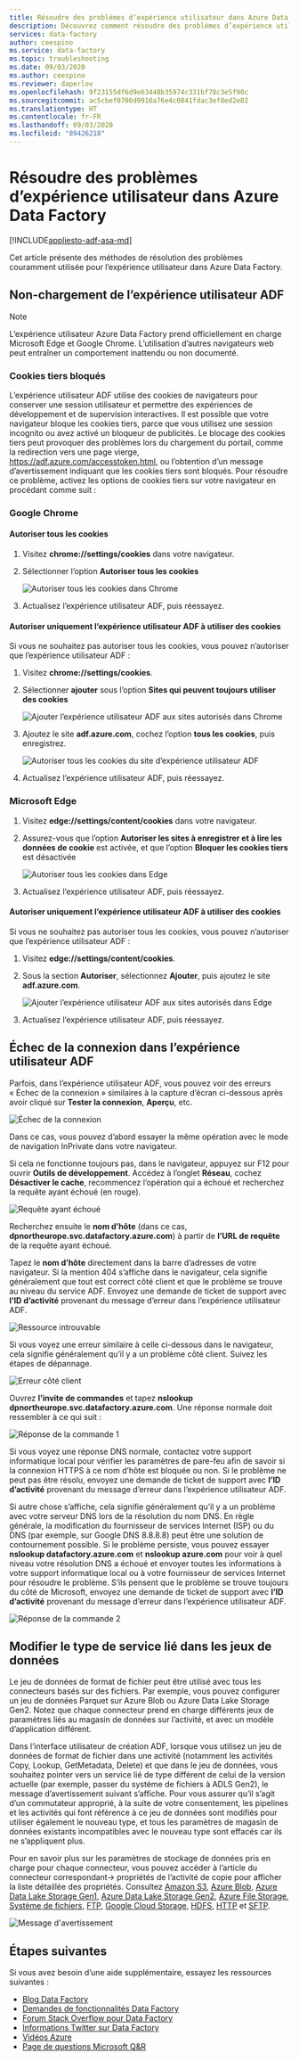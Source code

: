 ```yaml
---
title: Résoudre des problèmes d’expérience utilisateur dans Azure Data Factory
description: Découvrez comment résoudre des problèmes d’expérience utilisateur dans Azure Data Factory.
services: data-factory
author: ceespino
ms.service: data-factory
ms.topic: troubleshooting
ms.date: 09/03/2020
ms.author: ceespino
ms.reviewer: daperlov
ms.openlocfilehash: 9f23155df6d9e63448b35974c331bf78c3e5f90c
ms.sourcegitcommit: ac5cbef0706d9910a76e4c0841fdac3ef8ed2e82
ms.translationtype: HT
ms.contentlocale: fr-FR
ms.lasthandoff: 09/03/2020
ms.locfileid: "89426218"
---
```

# <a name="troubleshoot-azure-data-factory-ux-issues"></a>Résoudre des problèmes d’expérience utilisateur dans Azure Data Factory

[!INCLUDE[appliesto-adf-asa-md](includes/appliesto-adf-asa-md.md)]

Cet article présente des méthodes de résolution des problèmes couramment utilisée pour l’expérience utilisateur dans Azure Data Factory.

## <a name="adf-ux-not-loading"></a>Non-chargement de l’expérience utilisateur ADF

> [!NOTE]
> L’expérience utilisateur Azure Data Factory prend officiellement en charge Microsoft Edge et Google Chrome. L’utilisation d’autres navigateurs web peut entraîner un comportement inattendu ou non documenté.

### <a name="third-party-cookies-blocked"></a>Cookies tiers bloqués

L’expérience utilisateur ADF utilise des cookies de navigateurs pour conserver une session utilisateur et permettre des expériences de développement et de supervision interactives. Il est possible que votre navigateur bloque les cookies tiers, parce que vous utilisez une session incognito ou avez activé un bloqueur de publicités. Le blocage des cookies tiers peut provoquer des problèmes lors du chargement du portail, comme la redirection vers une page vierge, https://adf.azure.com/accesstoken.html, ou l’obtention d’un message d’avertissement indiquant que les cookies tiers sont bloqués. Pour résoudre ce problème, activez les options de cookies tiers sur votre navigateur en procédant comme suit :

### <a name="google-chrome"></a>Google Chrome

#### <a name="allow-all-cookies"></a>Autoriser tous les cookies

1. Visitez **chrome://settings/cookies** dans votre navigateur.
1. Sélectionner l’option **Autoriser tous les cookies** 

    ![Autoriser tous les cookies dans Chrome](media/data-factory-ux-troubleshoot-guide/chrome-allow-all-cookies.png)
1. Actualisez l’expérience utilisateur ADF, puis réessayez.

#### <a name="only-allow-adf-ux-to-use-cookies"></a>Autoriser uniquement l’expérience utilisateur ADF à utiliser des cookies
Si vous ne souhaitez pas autoriser tous les cookies, vous pouvez n’autoriser que l’expérience utilisateur ADF :
1. Visitez **chrome://settings/cookies**.
1. Sélectionner **ajouter** sous l’option **Sites qui peuvent toujours utiliser des cookies** 

    ![Ajouter l’expérience utilisateur ADF aux sites autorisés dans Chrome](media/data-factory-ux-troubleshoot-guide/chrome-only-adf-cookies-1.png)
1. Ajoutez le site **adf.azure.com**, cochez l’option **tous les cookies**, puis enregistrez. 

    ![Autoriser tous les cookies du site d’expérience utilisateur ADF](media/data-factory-ux-troubleshoot-guide/chrome-only-adf-cookies-2.png)
1. Actualisez l’expérience utilisateur ADF, puis réessayez.

### <a name="microsoft-edge"></a>Microsoft Edge

1. Visitez **edge://settings/content/cookies** dans votre navigateur.
1. Assurez-vous que l’option **Autoriser les sites à enregistrer et à lire les données de cookie** est activée, et que l’option **Bloquer les cookies tiers** est désactivée 

    ![Autoriser tous les cookies dans Edge](media/data-factory-ux-troubleshoot-guide/edge-allow-all-cookies.png)
1. Actualisez l’expérience utilisateur ADF, puis réessayez.

#### <a name="only-allow-adf-ux-to-use-cookies"></a>Autoriser uniquement l’expérience utilisateur ADF à utiliser des cookies

Si vous ne souhaitez pas autoriser tous les cookies, vous pouvez n’autoriser que l’expérience utilisateur ADF :

1. Visitez **edge://settings/content/cookies**.
1. Sous la section **Autoriser**, sélectionnez **Ajouter**, puis ajoutez le site **adf.azure.com**. 

    ![Ajouter l’expérience utilisateur ADF aux sites autorisés dans Edge](media/data-factory-ux-troubleshoot-guide/edge-allow-adf-cookies.png)
1. Actualisez l’expérience utilisateur ADF, puis réessayez.

## <a name="connection-failed-on-adf-ux"></a>Échec de la connexion dans l’expérience utilisateur ADF

Parfois, dans l’expérience utilisateur ADF, vous pouvez voir des erreurs « Échec de la connexion » similaires à la capture d’écran ci-dessous après avoir cliqué sur **Tester la connexion**, **Aperçu**, etc.

![Échec de la connexion](media/data-factory-ux-troubleshoot-guide/connection-failed.png)

Dans ce cas, vous pouvez d’abord essayer la même opération avec le mode de navigation InPrivate dans votre navigateur.

Si cela ne fonctionne toujours pas, dans le navigateur, appuyez sur F12 pour ouvrir **Outils de développement**. Accédez à l’onglet **Réseau**, cochez **Désactiver le cache**, recommencez l’opération qui a échoué et recherchez la requête ayant échoué (en rouge).

![Requête ayant échoué](media/data-factory-ux-troubleshoot-guide/failed-request.png)

Recherchez ensuite le **nom d’hôte** (dans ce cas, **dpnortheurope.svc.datafactory.azure.com**) à partir de **l’URL de requête** de la requête ayant échoué.

Tapez le **nom d’hôte** directement dans la barre d’adresses de votre navigateur. Si la mention 404 s’affiche dans le navigateur, cela signifie généralement que tout est correct côté client et que le problème se trouve au niveau du service ADF. Envoyez une demande de ticket de support avec **l’ID d’activité** provenant du message d’erreur dans l’expérience utilisateur ADF.

![Ressource introuvable](media/data-factory-ux-troubleshoot-guide/status-code-404.png)

Si vous voyez une erreur similaire à celle ci-dessous dans le navigateur, cela signifie généralement qu’il y a un problème côté client. Suivez les étapes de dépannage.

![Erreur côté client](media/data-factory-ux-troubleshoot-guide/client-side-error.png)

Ouvrez **l’invite de commandes** et tapez **nslookup dpnortheurope.svc.datafactory.azure.com**. Une réponse normale doit ressembler à ce qui suit :

![Réponse de la commande 1](media/data-factory-ux-troubleshoot-guide/command-response-1.png)

Si vous voyez une réponse DNS normale, contactez votre support informatique local pour vérifier les paramètres de pare-feu afin de savoir si la connexion HTTPS à ce nom d’hôte est bloquée ou non. Si le problème ne peut pas être résolu, envoyez une demande de ticket de support avec **l’ID d’activité** provenant du message d’erreur dans l’expérience utilisateur ADF.

Si autre chose s’affiche, cela signifie généralement qu’il y a un problème avec votre serveur DNS lors de la résolution du nom DNS. En règle générale, la modification du fournisseur de services Internet (ISP) ou du DNS (par exemple, sur Google DNS 8.8.8.8) peut être une solution de contournement possible. Si le problème persiste, vous pouvez essayer **nslookup datafactory.azure.com** et **nslookup azure.com** pour voir à quel niveau votre résolution DNS a échoué et envoyer toutes les informations à votre support informatique local ou à votre fournisseur de services Internet pour résoudre le problème. S’ils pensent que le problème se trouve toujours du côté de Microsoft, envoyez une demande de ticket de support avec **l’ID d’activité** provenant du message d’erreur dans l’expérience utilisateur ADF.

![Réponse de la commande 2](media/data-factory-ux-troubleshoot-guide/command-response-2.png)

## <a name="change-linked-service-type-in-datasets"></a>Modifier le type de service lié dans les jeux de données

Le jeu de données de format de fichier peut être utilisé avec tous les connecteurs basés sur des fichiers. Par exemple, vous pouvez configurer un jeu de données Parquet sur Azure Blob ou Azure Data Lake Storage Gen2. Notez que chaque connecteur prend en charge différents jeux de paramètres liés au magasin de données sur l’activité, et avec un modèle d’application différent. 

Dans l’interface utilisateur de création ADF, lorsque vous utilisez un jeu de données de format de fichier dans une activité (notamment les activités Copy, Lookup, GetMetadata, Delete) et que dans le jeu de données, vous souhaitez pointer vers un service lié de type différent de celui de la version actuelle (par exemple, passer du système de fichiers à ADLS Gen2), le message d’avertissement suivant s’affiche. Pour vous assurer qu’il s’agit d’un commutateur approprié, à la suite de votre consentement, les pipelines et les activités qui font référence à ce jeu de données sont modifiés pour utiliser également le nouveau type, et tous les paramètres de magasin de données existants incompatibles avec le nouveau type sont effacés car ils ne s’appliquent plus.

Pour en savoir plus sur les paramètres de stockage de données pris en charge pour chaque connecteur, vous pouvez accéder à l’article du connecteur correspondant-> propriétés de l’activité de copie pour afficher la liste détaillée des propriétés. Consultez [Amazon S3](connector-amazon-simple-storage-service.md), [Azure Blob](connector-azure-blob-storage.md), [Azure Data Lake Storage Gen1](connector-azure-data-lake-store.md), [Azure Data Lake Storage Gen2](connector-azure-data-lake-storage.md), [Azure File Storage](connector-azure-file-storage.md), [Système de fichiers](connector-file-system.md), [FTP](connector-ftp.md), [Google Cloud Storage](connector-google-cloud-storage.md), [HDFS](connector-hdfs.md), [HTTP](connector-http.md) et [SFTP](connector-sftp.md).

![Message d'avertissement](media/data-factory-ux-troubleshoot-guide/warning-message.png)

## <a name="next-steps"></a>Étapes suivantes

Si vous avez besoin d’une aide supplémentaire, essayez les ressources suivantes :

* [Blog Data Factory](https://azure.microsoft.com/blog/tag/azure-data-factory/)
* [Demandes de fonctionnalités Data Factory](https://feedback.azure.com/forums/270578-data-factory)
* [Forum Stack Overflow pour Data Factory](https://stackoverflow.com/questions/tagged/azure-data-factory)
* [Informations Twitter sur Data Factory](https://twitter.com/hashtag/DataFactory)
* [Vidéos Azure](https://azure.microsoft.com/resources/videos/index/)
* [Page de questions Microsoft Q&R](https://docs.microsoft.com/answers/topics/azure-data-factory.html)
